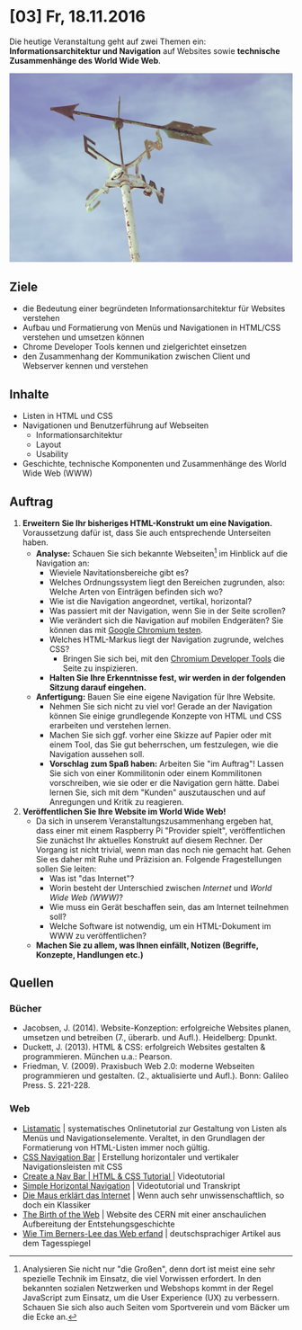 # [03] Fr, 18.11.2016

Die heutige Veranstaltung geht auf zwei Themen ein: **Informationsarchitektur und Navigation** auf Websites sowie **technische Zusammenhänge des World Wide Web**.

![Absolut notwendig: Verständliche Navigationselemente auf Websites](/assets/wind-rose-1209398_1280.jpg)

## Ziele

* die Bedeutung einer begründeten Informationsarchitektur für Websites verstehen
* Aufbau und Formatierung von Menüs und Navigationen in HTML/CSS verstehen und umsetzen können
* Chrome Developer Tools kennen und zielgerichtet einsetzen
* den Zusammenhang der Kommunikation zwischen Client und Webserver kennen und verstehen

## Inhalte

* Listen in HTML und CSS
* Navigationen und Benutzerführung auf Webseiten
    * Informationsarchitektur
    * Layout
    * Usability
* Geschichte, technische Komponenten und Zusammenhänge des World Wide Web (WWW)

## Auftrag

1. **Erweitern Sie Ihr bisheriges HTML-Konstrukt um eine Navigation.** Voraussetzung dafür ist, dass Sie auch entsprechende Unterseiten haben.
    * **Analyse:** Schauen Sie sich bekannte Webseiten[^1] im Hinblick auf die Navigation an:
        * Wieviele Navitationsbereiche gibt es?
        * Welches Ordnungssystem liegt den Bereichen zugrunden, also: Welche Arten von Einträgen befinden sich wo?
        * Wie ist die Navigation angeordnet, vertikal, horizontal?
        * Was passiert mit der Navigation, wenn Sie in der Seite scrollen?
        * Wie verändert sich die Navigation auf mobilen Endgeräten? Sie können das mit [Google Chromium testen](https://www.chromium.org/getting-involved/download-chromium).
        * Welches HTML-Markus liegt der Navigation zugrunde, welches CSS?
            * Bringen Sie sich bei, mit den [Chromium Developer Tools](https://developer.chrome.com/devtools) die Seite zu inspizieren.
        * **Halten Sie Ihre Erkenntnisse fest, wir werden in der folgenden Sitzung darauf eingehen.**
    * **Anfertigung:** Bauen Sie eine eigene Navigation für Ihre Website.
        * Nehmen Sie sich nicht zu viel vor! Gerade an der Navigation können Sie einige grundlegende Konzepte von HTML und CSS erarbeiten und verstehen lernen.
        * Machen Sie sich ggf. vorher eine Skizze auf Papier oder mit einem Tool, das Sie gut beherrschen, um festzulegen, wie die Navigation aussehen soll.
        * **Vorschlag zum Spaß haben:** Arbeiten Sie "im Auftrag"! Lassen Sie sich von einer Kommilitonin oder einem Kommilitonen vorschreiben, wie sie oder er die Navigation gern hätte. Dabei lernen Sie, sich mit dem "Kunden" auszutauschen und auf Anregungen und Kritik zu reagieren.
1. **Veröffentlichen Sie Ihre Website im World Wide Web!**
    * Da sich in unserem Veranstaltungszusammenhang ergeben hat, dass einer mit einem Raspberry Pi "Provider spielt", veröffentlichen Sie zunächst Ihr aktuelles Konstrukt auf diesem Rechner. Der Vorgang ist nicht trivial, wenn man das noch nie gemacht hat. Gehen Sie es daher mit Ruhe und Präzision an. Folgende Fragestellungen sollen Sie leiten:
        * Was ist "das Internet"?
        * Worin besteht der Unterschied zwischen *Internet* und *World Wide Web (WWW)*?
        * Wie muss ein Gerät beschaffen sein, das am Internet teilnehmen soll?
        * Welche Software ist notwendig, um ein HTML-Dokument im WWW zu veröffentlichen?
    * **Machen Sie zu allem, was Ihnen einfällt, Notizen (Begriffe, Konzepte, Handlungen etc.)**

[^1]: Analysieren Sie nicht nur "die Großen", denn dort ist meist eine sehr spezielle Technik im Einsatz, die viel Vorwissen erfordert. In den bekannten sozialen Netzwerken und Webshops kommt in der Regel JavaScript zum Einsatz, um die User Experience (UX) zu verbessern. Schauen Sie sich also auch Seiten vom Sportverein und vom Bäcker um die Ecke an.

## Quellen

### Bücher

* Jacobsen, J. (2014). Website-Konzeption: erfolgreiche Websites planen, umsetzen und betreiben (7., überarb. und  Aufl.). Heidelberg: Dpunkt.
* Duckett, J. (2013). HTML & CSS: erfolgreich Websites gestalten & programmieren. München u.a.: Pearson.
* Friedman, V. (2009). Praxisbuch Web 2.0: moderne Webseiten programmieren und gestalten. (2., aktualisierte und  Aufl.). Bonn: Galileo Press. S. 221-228.

### Web

* [Listamatic](http://css.maxdesign.com.au/listamatic/) | systematisches Onlinetutorial zur Gestaltung von Listen als Menüs und Navigationselemente. Veraltet, in den Grundlagen der Formatierung von HTML-Listen immer noch gültig.
* [CSS Navigation Bar](http://www.w3schools.com/css/css_navbar.asp) | Erstellung horizontaler und vertikaler Navigationsleisten mit CSS
* [Create a Nav Bar | HTML & CSS Tutorial ](https://youtu.be/_ovlvYH782c) | Videotutorial
* [Simple Horizontal Navigation](http://css-snippets.com/simple-horizontal-navigation/) | Videotutorial und Transkript
* [Die Maus erklärt das Internet](https://www.youtube.com/watch?v=8PNRrOGJqUI) | Wenn auch sehr unwissenschaftlich, so doch ein Klassiker
* [The Birth of the Web](https://home.cern/topics/birth-web) | Website des CERN mit einer anschaulichen Aufbereitung der Entstehungsgeschichte
* [Wie Tim Berners-Lee das Web erfand](http://www.tagesspiegel.de/weltspiegel/sonntag/25-jahre-www-wie-tim-berners-lee-das-web-erfand/13946806.html) | deutschsprachiger Artikel aus dem Tagesspiegel
